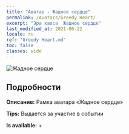 ```yaml
---
title: "Аватар - Жадное сердце"
permalink: /Avatars/Greedy Heart/
excerpt: "Эра хаоса  Жадное сердце"
last_modified_at: 2021-06-22
locale: ru
ref: "Greedy Heart.md"
toc: false
classes: wide
---
```

 ![Жадное сердце](/images/a/avatarFrame_75.png)

## Подробности

 **Описание:** Рамка аватара «Жадное сердце» 

 **Tips:** Выдается за участие в событии 

 **Is available:**  + 

